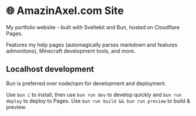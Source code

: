 # 🌐 AmazinAxel.com Site

My portfolio website - built with Sveltekit and Bun, hosted on Cloudflare Pages.

Features my help pages (automagically parses markdown and features admonitons), Minecraft development tools, and more.

## Localhost development

Bun is preferred over node/npm for development and deployment.

Use `bun i` to install, then use `bun run dev` to develop quickly and `bun run deploy` to deploy to Pages. Use `bun run build && bun run preview` to build & preview.
